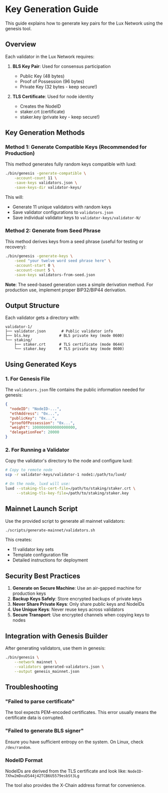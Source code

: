 # Key Generation Guide

This guide explains how to generate key pairs for the Lux Network using the genesis tool.

## Overview

Each validator in the Lux Network requires:
1. **BLS Key Pair**: Used for consensus participation
   - Public Key (48 bytes)
   - Proof of Possession (96 bytes)
   - Private Key (32 bytes - keep secure!)

2. **TLS Certificate**: Used for node identity
   - Creates the NodeID
   - staker.crt (certificate)
   - staker.key (private key - keep secure!)

## Key Generation Methods

### Method 1: Generate Compatible Keys (Recommended for Production)

This method generates fully random keys compatible with luxd:

```bash
./bin/genesis -generate-compatible \
    -account-count 11 \
    -save-keys validators.json \
    -save-keys-dir validator-keys/
```

This will:
- Generate 11 unique validators with random keys
- Save validator configurations to `validators.json`
- Save individual validator keys to `validator-keys/validator-N/`

### Method 2: Generate from Seed Phrase

This method derives keys from a seed phrase (useful for testing or recovery):

```bash
./bin/genesis -generate-keys \
    -seed "your twelve word seed phrase here" \
    -account-start 0 \
    -account-count 5 \
    -save-keys validators-from-seed.json
```

**Note**: The seed-based generation uses a simple derivation method. For production use, implement proper BIP32/BIP44 derivation.

## Output Structure

Each validator gets a directory with:
```
validator-1/
├── validator.json       # Public validator info
├── bls.key             # BLS private key (mode 0600)
└── staking/
    ├── staker.crt      # TLS certificate (mode 0644)
    └── staker.key      # TLS private key (mode 0600)
```

## Using Generated Keys

### 1. For Genesis File

The `validators.json` file contains the public information needed for genesis:
```json
{
  "nodeID": "NodeID-...",
  "ethAddress": "0x...",
  "publicKey": "0x...",
  "proofOfPossession": "0x...",
  "weight": 1000000000000000000,
  "delegationFee": 20000
}
```

### 2. For Running a Validator

Copy the validator's directory to the node and configure luxd:
```bash
# Copy to remote node
scp -r validator-keys/validator-1 node1:/path/to/luxd/

# On the node, luxd will use:
luxd --staking-tls-cert-file=/path/to/staking/staker.crt \
     --staking-tls-key-file=/path/to/staking/staker.key
```

## Mainnet Launch Script

Use the provided script to generate all mainnet validators:
```bash
./scripts/generate-mainnet/validators.sh
```

This creates:
- 11 validator key sets
- Template configuration file
- Detailed instructions for deployment

## Security Best Practices

1. **Generate on Secure Machine**: Use an air-gapped machine for production keys
2. **Backup Keys Safely**: Store encrypted backups of private keys
3. **Never Share Private Keys**: Only share public keys and NodeIDs
4. **Use Unique Keys**: Never reuse keys across validators
5. **Secure Transport**: Use encrypted channels when copying keys to nodes

## Integration with Genesis Builder

After generating validators, use them in genesis:
```bash
./bin/genesis \
    --network mainnet \
    --validators generated-validators.json \
    --output genesis_mainnet.json
```

## Troubleshooting

### "Failed to parse certificate"
The tool expects PEM-encoded certificates. This error usually means the certificate data is corrupted.

### "Failed to generate BLS signer"
Ensure you have sufficient entropy on the system. On Linux, check `/dev/random`.

### NodeID Format
NodeIDs are derived from the TLS certificate and look like: `NodeID-7Xhw2mDxuDS44j42TCB6U5579esbSt3Lg`

The tool also provides the X-Chain address format for convenience.
